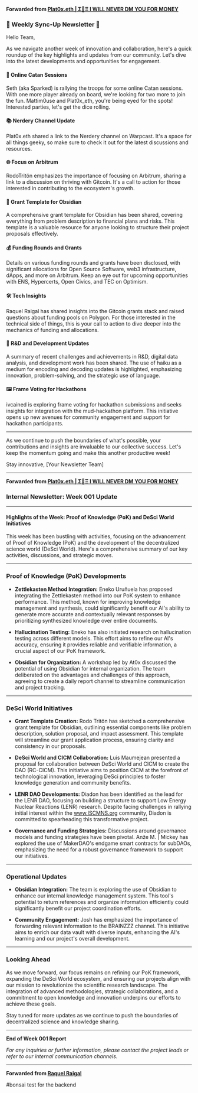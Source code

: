 **Forwarded from [Plat0x.eth | Σ🧠Ξ I WILL NEVER DM YOU FOR MONEY](https://t.me/Plat0x_eth)**

### 🚀 Weekly Sync-Up Newsletter 🚀

Hello Team,

As we navigate another week of innovation and collaboration, here's a quick roundup of the key highlights and updates from our community. Let's dive into the latest developments and opportunities for engagement.

#### 🎲 Online Catan Sessions

Seth (aka Sparked) is rallying the troops for some online Catan sessions. With one more player already on board, we're looking for two more to join the fun. Mattim0use and Plat0x_eth, you're being eyed for the spots! Interested parties, let's get the dice rolling.

#### 📚 Nerdery Channel Update

Plat0x.eth shared a link to the Nerdery channel on Warpcast. It's a space for all things geeky, so make sure to check it out for the latest discussions and resources.

#### 🌐 Focus on Arbitrum

RodoTritön emphasizes the importance of focusing on Arbitrum, sharing a link to a discussion on thriving with Gitcoin. It's a call to action for those interested in contributing to the ecosystem's growth.

#### 📝 Grant Template for Obsidian

A comprehensive grant template for Obsidian has been shared, covering everything from problem description to financial plans and risks. This template is a valuable resource for anyone looking to structure their project proposals effectively.

#### 💰 Funding Rounds and Grants

Details on various funding rounds and grants have been disclosed, with significant allocations for Open Source Software, web3 infrastructure, dApps, and more on Arbitrum. Keep an eye out for upcoming opportunities with ENS, Hypercerts, Open Civics, and TEC on Optimism.

#### 🛠 Tech Insights

Raquel Raigal has shared insights into the Gitcoin grants stack and raised questions about funding pools on Polygon. For those interested in the technical side of things, this is your call to action to dive deeper into the mechanics of funding and allocations.

#### 🧠 R&D and Development Updates

A summary of recent challenges and achievements in R&D, digital data analysis, and development work has been shared. The use of haiku as a medium for encoding and decoding updates is highlighted, emphasizing innovation, problem-solving, and the strategic use of language.

#### 🖼 Frame Voting for Hackathons

ivcained is exploring frame voting for hackathon submissions and seeks insights for integration with the mud-hackathon platform. This initiative opens up new avenues for community engagement and support for hackathon participants.

---

As we continue to push the boundaries of what's possible, your contributions and insights are invaluable to our collective success. Let's keep the momentum going and make this another productive week!

Stay innovative,
[Your Newsletter Team]

***

**Forwarded from [Plat0x.eth | Σ🧠Ξ I WILL NEVER DM YOU FOR MONEY](https://t.me/Plat0x_eth)**

### Internal Newsletter: Week 001 Update

---

#### **Highlights of the Week: Proof of Knowledge (PoK) and DeSci World Initiatives**

This week has been bustling with activities, focusing on the advancement of Proof of Knowledge (PoK) and the development of the decentralized science world (DeSci World). Here's a comprehensive summary of our key activities, discussions, and strategic moves.

---

### **Proof of Knowledge (PoK) Developments**

- **Zettlekasten Method Integration:** Eneko Uruñuela has proposed integrating the Zettlekasten method into our PoK system to enhance performance. This method, known for improving knowledge management and synthesis, could significantly benefit our AI's ability to generate more accurate and contextually relevant responses by prioritizing synthesized knowledge over entire documents.

- **Hallucination Testing:** Eneko has also initiated research on hallucination testing across different models. This effort aims to refine our AI's accuracy, ensuring it provides reliable and verifiable information, a crucial aspect of our PoK framework.

- **Obsidian for Organization:** A workshop led by At0x discussed the potential of using Obsidian for internal organization. The team deliberated on the advantages and challenges of this approach, agreeing to create a daily report channel to streamline communication and project tracking.

---

### **DeSci World Initiatives**

- **Grant Template Creation:** Rodo Tritön has sketched a comprehensive grant template for Obsidian, outlining essential components like problem description, solution proposal, and impact assessment. This template will streamline our grant application process, ensuring clarity and consistency in our proposals.

- **DeSci World and CICM Collaboration:** Luis Maumejean presented a proposal for collaboration between DeSci World and CICM to create the DAO (RC-CICM). This initiative aims to position CICM at the forefront of technological innovation, leveraging DeSci principles to foster knowledge generation and community benefits.

- **LENR DAO Developments:** Diadon has been identified as the lead for the LENR DAO, focusing on building a structure to support Low Energy Nuclear Reactions (LENR) research. Despite facing challenges in rallying initial interest within the www.ISCMNS.org community, Diadon is committed to spearheading this transformative project.

- **Governance and Funding Strategies:** Discussions around governance models and funding strategies have been pivotal. Anže M. | Mickey has explored the use of MakerDAO's endgame smart contracts for subDAOs, emphasizing the need for a robust governance framework to support our initiatives.

---

### **Operational Updates**

- **Obsidian Integration:** The team is exploring the use of Obsidian to enhance our internal knowledge management system. This tool's potential to return references and organize information efficiently could significantly benefit our project coordination efforts.

- **Community Engagement:** Josh has emphasized the importance of forwarding relevant information to the BRAINZZZ channel. This initiative aims to enrich our data vault with diverse inputs, enhancing the AI's learning and our project's overall development.

---

### **Looking Ahead**

As we move forward, our focus remains on refining our PoK framework, expanding the DeSci World ecosystem, and ensuring our projects align with our mission to revolutionize the scientific research landscape. The integration of advanced methodologies, strategic collaborations, and a commitment to open knowledge and innovation underpins our efforts to achieve these goals.

Stay tuned for more updates as we continue to push the boundaries of decentralized science and knowledge sharing.

---

**End of Week 001 Report**

*For any inquiries or further information, please contact the project leads or refer to our internal communication channels.*

***

**Forwarded from [Raquel Raigal](https://t.me/rraigal)**

#bonsai test for the backend